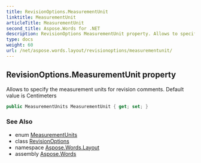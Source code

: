 ```yaml
---
title: RevisionOptions.MeasurementUnit
linktitle: MeasurementUnit
articleTitle: MeasurementUnit
second_title: Aspose.Words for .NET
description: RevisionOptions MeasurementUnit property. Allows to specify the measurement units for revision comments. Default value is Centimeters in C#.
type: docs
weight: 60
url: /net/aspose.words.layout/revisionoptions/measurementunit/
---
```

## RevisionOptions.MeasurementUnit property

Allows to specify the measurement units for revision comments. Default value is Centimeters

```csharp
public MeasurementUnits MeasurementUnit { get; set; }
```

### See Also

* enum [MeasurementUnits](../../../aspose.words/measurementunits/)
* class [RevisionOptions](../)
* namespace [Aspose.Words.Layout](../../../aspose.words.layout/)
* assembly [Aspose.Words](../../../)
